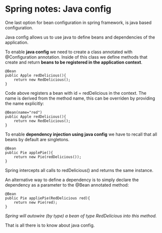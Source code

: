 # Spring notes: Java config

One last option for bean configuration in spring framework, is java based configuration.

Java config allows us to use java to define beans and dependencies of the application.

To enable **java config** we need to create a class annotated with @Configuration annotation. Inside of this class we define methods that create and return **beans to be registered in the application context**.

    @Bean
    public Apple redDelicious(){
        return new RedDelicious();
    }

Code above registers a bean with id = redDelicious in the context. The name is derived from the method name, this can be overriden by providing the name explicitly:

    @Bean(name="red")
    public Apple redDelicious(){
        return new RedDelicious();
    }

To enable **dependency injection using java config** we have to recall that all beans by default are singletons.

    @Bean
    public Pie applePie(){
        return new Pie(redDelicious());
    }



Spring intercepts all calls to redDelicious() and returns the same instance.

An alternative way to define a dependency is to simply declare the dependency as a parameter to the @Bean annotated method:

    @Bean
    public Pie appliePie(RedDelicious red){
        return new Pie(red);
    }


*Spring will autowire (by type) a bean of type RedDelicious into this method.*

That is all there is to know about java config.
